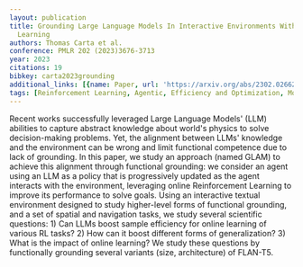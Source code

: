 ```yaml
---
layout: publication
title: Grounding Large Language Models In Interactive Environments With Online Reinforcement
  Learning
authors: Thomas Carta et al.
conference: PMLR 202 (2023)3676-3713
year: 2023
citations: 19
bibkey: carta2023grounding
additional_links: [{name: Paper, url: 'https://arxiv.org/abs/2302.02662'}]
tags: [Reinforcement Learning, Agentic, Efficiency and Optimization, Model Architecture]
---
```

Recent works successfully leveraged Large Language Models' (LLM) abilities to
capture abstract knowledge about world's physics to solve decision-making
problems. Yet, the alignment between LLMs' knowledge and the environment can be
wrong and limit functional competence due to lack of grounding. In this paper,
we study an approach (named GLAM) to achieve this alignment through functional
grounding: we consider an agent using an LLM as a policy that is progressively
updated as the agent interacts with the environment, leveraging online
Reinforcement Learning to improve its performance to solve goals. Using an
interactive textual environment designed to study higher-level forms of
functional grounding, and a set of spatial and navigation tasks, we study
several scientific questions: 1) Can LLMs boost sample efficiency for online
learning of various RL tasks? 2) How can it boost different forms of
generalization? 3) What is the impact of online learning? We study these
questions by functionally grounding several variants (size, architecture) of
FLAN-T5.